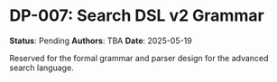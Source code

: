 # DP-007: Search DSL v2 Grammar

**Status**: Pending
**Authors**: TBA
**Date**: 2025-05-19

Reserved for the formal grammar and parser design for the advanced search language.
